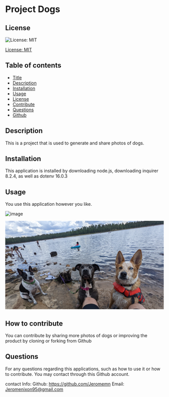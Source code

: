 
# Project Dogs

## License
![License: MIT](https://img.shields.io/badge/License-MIT-yellow.svg)

[License: MIT](https://opensource.org/licenses/MIT)
	

## Table of contents
* [Title](#title) 
* [Description](#description)
* [Installation](#installation)
* [Usage](#usage)
* [License](#license)
* [Contribute](#contribute)
* [Questions](#questions)
* [Github](#github)

## Description
This is a project that is used to generate and share photos of dogs. 
    
## Installation
This application is installed by downloading node.js, downloading inquirer 8.2.4, as well as dotenv 16.0.3

## Usage
You use this application however you like. 

![image](assets\puppy.jpg)

![image](assets\moredogs.jpg)


    
## 


## How to contribute
You can contribute by sharing more photos of dogs or improving the product by cloning or forking from Github

## 


## Questions
For any questions regarding this applications, such as how to use it or how to contribute. You may contact through this Github account.

contact Info:
Github: https://github.com/Jeromemn
Email: [Jeromenixon95@gmail.com](mailto:Jeromenixon95@gmail.com)
